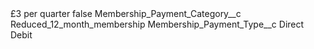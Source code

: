 <?xml version="1.0" encoding="UTF-8"?>
<CustomMetadata xmlns="http://soap.sforce.com/2006/04/metadata" xmlns:xsi="http://www.w3.org/2001/XMLSchema-instance" xmlns:xsd="http://www.w3.org/2001/XMLSchema">
    <label>£3 per quarter</label>
    <protected>false</protected>
    <values>
        <field>Membership_Payment_Category__c</field>
        <value xsi:type="xsd:string">Reduced_12_month_membership</value>
    </values>
    <values>
        <field>Membership_Payment_Type__c</field>
        <value xsi:type="xsd:string">Direct Debit</value>
    </values>
</CustomMetadata>
